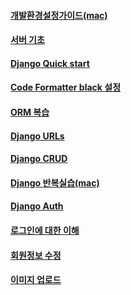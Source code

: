 #### [개발환경설정가이드(mac)](Django%20%EA%B0%9C%EB%B0%9C%ED%99%98%EA%B2%BD%EC%84%A4%EC%A0%95%EA%B0%80%EC%9D%B4%EB%93%9C.md)

#### [서버 기초](/Django/Django01.md)

#### [Django Quick start](/Django/Django02.md)

#### [Code Formatter black 설정](/Django/Django03.md)

#### [ORM 복습](/Django/Django04.md)

#### [Django URLs](/Django/Django05.md)

#### [Django CRUD](/Django/Django06.md)

#### [Django 반복실습(mac)](/Django/Django07.md)

#### [Django Auth](/Django/Django08.md)

#### [로그인에 대한 이해](/Django/Django09.md)

#### [회원정보 수정](/Django/Django10.md)

#### [이미지 업로드](/Django/Django11.md)
